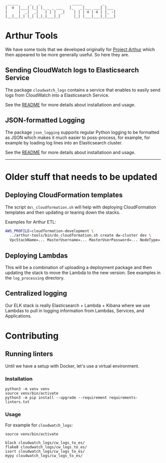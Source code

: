```plain-text
 _____     _   _              _____         _     
|  o  |___| |_| |_ _ _ ___   |_   _|___ ___| |___ 
|     |  _|  _|   | | |  _|    | | | o | o | |_ -|
|__|__|_| |_| |_|_|___|_|      |_| |___|___|_|___|
```

# Arthur Tools

We have some tools that we developed originally for [Project Arthur](https://github.com/harrystech/arthur-redshift-etl)
which then appeared to be more generally useful. So here they are.

## Sending CloudWatch logs to Elasticsearch Service

The package `cloudwatch_logs` contains a service that enables to easily send
logs from CloudWatch into a Elasticsearch Service.

See the [README](./cloudwatch_logs/README.md) for more details about installatioon and usage.

## JSON-formatted Logging

The package `json_logging` supports regular Python logging to be formatted as JSON
which makes it much easier to poss-process, for example, for example by loading
log lines into an Elasticsearch cluster.

See the [README](./json_logging/README.md) for more details about installatioon and usage.

----

# Older stuff that needs to be updated

## Deploying CloudFormation templates

The script `do\_cloudformation.sh` will help with deploying CloudFormation templates and then updating or tearing down
the stacks.

Examples for Arthur ETL:
```bash
AWS_PROFILE=cloudformation-development \
  ../arthur-tools/bin/do_cloudformation.sh create dw-cluster dev \
  VpcStackName=... MasterUsername=... MasterUserPassword=... NodeType=... NumberOfNodes=... QueryConcurrency=...
```

## Deploying Lambdas

This will be a combination of uploading a deployment package and then updating the stack to move
the Lambda to the new version.  See examples in the `log_processing` directory.


## Centralized logging

Our ELK stack is really Elasticsearch + Lambda + Kibana where we use Lambdas to pull in logging information from
Lambdas, Services, and Applications.

# Contributing

## Running linters

Until we have a setup with Docker, let's use a virtual environment.

### Installation

```shell
python3 -m venv venv
source venv/bin/activate
python3 -m pip install --upgrade --requirement requirements-linters.txt
```

### Usage

For example for `cloudwatch_logs`:

```shell
source venv/bin/activate

black cloudwatch_logs/cw_logs_to_es/
flake8 cloudwatch_logs/cw_logs_to_es/
isort cloudwatch_logs/cw_logs_to_es/
mypy cloudwatch_logs/cw_logs_to_es/
```

